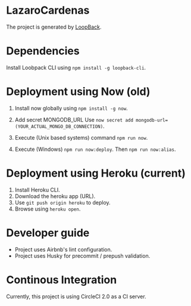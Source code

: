 # LazaroCardenas

The project is generated by [LoopBack](http://loopback.io).

# Dependencies
Install Loobpack CLI using `npm install -g loopback-cli`.

# Deployment using Now (old)
1. Install now globally using `npm install -g now`.

2. Add secret MONGODB_URL
Use `now secret add mongodb-url=(YOUR_ACTUAL_MONGO_DB_CONNECTION)`.

3. Execute (Unix based systems) command `npm run now`.

4. Execute (Windows) `npm run now:deploy`. Then `npm run now:alias`.

# Deployment using Heroku (current)

1. Install Heroku CLI.
2. Download the heroku app (URL).
3. Use `git push origin heroku` to deploy.
4. Browse using `heroku open`.

# Developer guide

* Project uses Airbnb's lint configuration.
* Project uses Husky for precommit / prepush validation.

# Continous Integration
Currently, this project is using CircleCI 2.0 as a CI server.
